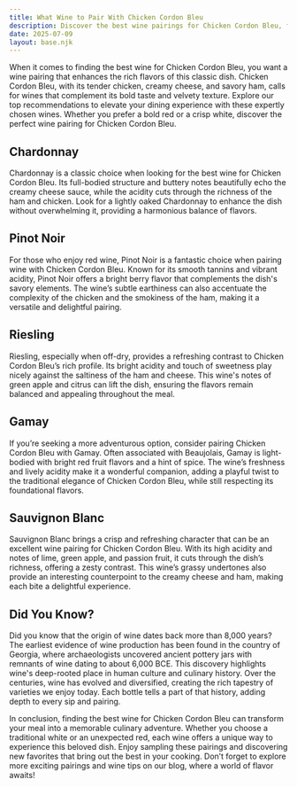 ```yaml
---
title: What Wine to Pair With Chicken Cordon Bleu
description: Discover the best wine pairings for Chicken Cordon Bleu, from bold reds to crisp whites.
date: 2025-07-09
layout: base.njk
---
```


When it comes to finding the best wine for Chicken Cordon Bleu, you want a wine pairing that enhances the rich flavors of this classic dish. Chicken Cordon Bleu, with its tender chicken, creamy cheese, and savory ham, calls for wines that complement its bold taste and velvety texture. Explore our top recommendations to elevate your dining experience with these expertly chosen wines. Whether you prefer a bold red or a crisp white, discover the perfect wine pairing for Chicken Cordon Bleu.

## Chardonnay

Chardonnay is a classic choice when looking for the best wine for Chicken Cordon Bleu. Its full-bodied structure and buttery notes beautifully echo the creamy cheese sauce, while the acidity cuts through the richness of the ham and chicken. Look for a lightly oaked Chardonnay to enhance the dish without overwhelming it, providing a harmonious balance of flavors.

## Pinot Noir

For those who enjoy red wine, Pinot Noir is a fantastic choice when pairing wine with Chicken Cordon Bleu. Known for its smooth tannins and vibrant acidity, Pinot Noir offers a bright berry flavor that complements the dish's savory elements. The wine’s subtle earthiness can also accentuate the complexity of the chicken and the smokiness of the ham, making it a versatile and delightful pairing.

## Riesling

Riesling, especially when off-dry, provides a refreshing contrast to Chicken Cordon Bleu’s rich profile. Its bright acidity and touch of sweetness play nicely against the saltiness of the ham and cheese. This wine's notes of green apple and citrus can lift the dish, ensuring the flavors remain balanced and appealing throughout the meal.

## Gamay

If you’re seeking a more adventurous option, consider pairing Chicken Cordon Bleu with Gamay. Often associated with Beaujolais, Gamay is light-bodied with bright red fruit flavors and a hint of spice. The wine’s freshness and lively acidity make it a wonderful companion, adding a playful twist to the traditional elegance of Chicken Cordon Bleu, while still respecting its foundational flavors.

## Sauvignon Blanc

Sauvignon Blanc brings a crisp and refreshing character that can be an excellent wine pairing for Chicken Cordon Bleu. With its high acidity and notes of lime, green apple, and passion fruit, it cuts through the dish’s richness, offering a zesty contrast. This wine’s grassy undertones also provide an interesting counterpoint to the creamy cheese and ham, making each bite a delightful experience.

## Did You Know?

Did you know that the origin of wine dates back more than 8,000 years? The earliest evidence of wine production has been found in the country of Georgia, where archaeologists uncovered ancient pottery jars with remnants of wine dating to about 6,000 BCE. This discovery highlights wine's deep-rooted place in human culture and culinary history. Over the centuries, wine has evolved and diversified, creating the rich tapestry of varieties we enjoy today. Each bottle tells a part of that history, adding depth to every sip and pairing.

In conclusion, finding the best wine for Chicken Cordon Bleu can transform your meal into a memorable culinary adventure. Whether you choose a traditional white or an unexpected red, each wine offers a unique way to experience this beloved dish. Enjoy sampling these pairings and discovering new favorites that bring out the best in your cooking. Don’t forget to explore more exciting pairings and wine tips on our blog, where a world of flavor awaits!